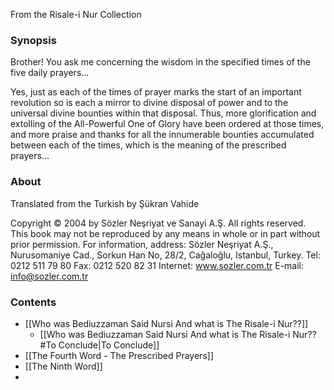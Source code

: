 From the Risale-i Nur Collection 
### Synopsis

Brother! You ask me concerning the wisdom in the specified times of the five daily prayers...

Yes, just as each of the times of prayer marks the start of an important revolution so is each a mirror to divine disposal of power and to the universal divine bounties within that disposal. Thus, more glorification and extolling of the All-Powerful One of Glory have been ordered at those times, and more praise and thanks for all the innumerable bounties accumulated between each of the times, which is the meaning of the prescribed prayers... 

### About 

Translated from the Turkish
by Şükran Vahide

Copyright © 2004 by Sözler Neşriyat ve Sanayi A.Ş. All rights reserved. This book may not be reproduced by any means in whole or in part without prior permission.
For information, address: Sözler Neşriyat A.Ş.,
Nurusomaniye Cad., Sorkun Han No, 28/2, Cağaloğlu,
Istanbul, Turkey.
Tel: 0212 511 79 80
Fax: 0212 520 82 31
Internet: www.sozler.com.tr
E-mail: info@sozler.com.tr

### Contents

- [[Who was Bediuzzaman Said Nursi And what is The Risale-i Nur⁇]]
	- [[Who was Bediuzzaman Said Nursi And what is The Risale-i Nur⁇#To Conclude|To Conclude]]
- [[The Fourth Word - The Prescribed Prayers]]
- [[The Ninth Word]]
- 